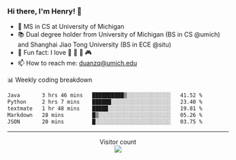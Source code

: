 ### Hi there, I'm Henry! 👋

- 🔭 MS in CS at University of Michigan
- 📚 Dual degree holder from University of Michigan (BS in CS @umich) and Shanghai Jiao Tong University (BS in ECE @situ)
- 🍁 Fun fact: I love 📸 🏓 🍜 🎮
- 📫 How to reach me: [duanzq@umich.edu](mailto:duanzq@umich.edu)

📊 Weekly coding breakdown
<!--START_SECTION:waka-->

```txt
Java       3 hrs 46 mins   ██████████▒░░░░░░░░░░░░░░   41.52 %
Python     2 hrs 7 mins    ██████░░░░░░░░░░░░░░░░░░░   23.40 %
textmate   1 hr 48 mins    █████░░░░░░░░░░░░░░░░░░░░   19.81 %
Markdown   28 mins         █▒░░░░░░░░░░░░░░░░░░░░░░░   05.26 %
JSON       20 mins         █░░░░░░░░░░░░░░░░░░░░░░░░   03.75 %
```

<!--END_SECTION:waka-->

***
<p align="center"> 
  Visitor count<br>
  <img src="https://profile-counter.glitch.me/zlzq-duanzq/count.svg" />
</p>

<!-- ![Henry Duan's GitHub stats](https://github-readme-stats.vercel.app/api?username=zlzq-duanzq&show_icons=true)

![trophy](https://github-profile-trophy.vercel.app/?username=zlzq-duanzq&column=7)

[![Top Langs](https://github-readme-stats.vercel.app/api/top-langs/?username=zlzq-duanzq&layout=compact)](https://github.com/zlzq-duanzq/github-readme-stats) -->
